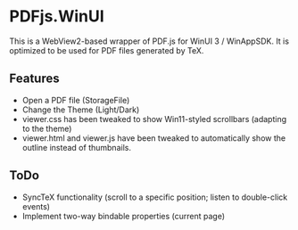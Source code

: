 # PDFjs.WinUI

This is a WebView2-based wrapper of PDF.js for WinUI 3 / WinAppSDK. It is optimized to be used for PDF files generated by TeX.

## Features

- Open a PDF file (StorageFile)
- Change the Theme (Light/Dark)
- viewer.css has been tweaked to show Win11-styled scrollbars (adapting to the theme)
- viewer.html and viewer.js have been tweaked to automatically show the outline instead of thumbnails.

## ToDo

- SyncTeX functionality (scroll to a specific position; listen to double-click events)
- Implement two-way bindable properties (current page)